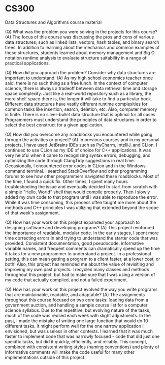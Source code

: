 # CS300
Data Structures and Algorithms course material

(Q) What was the problem you were solving in the projects for this course?
(A) The focus of this course was discussing the pros and cons of various data structures, such as linked lists, vectors, hash tables, and binary search trees. In addition to learning about the mechanics and common examples of these structures, students learned about memory management and Big O notation runtime analysis to evaluate structure suitability in a range of practical applications.

(Q) How did you approach the problem? Consider why data structures are important to understand.
(A) As my high school economics teacher once said, there is no such thing as a free lunch. In the context of computer science, there is always a tradeoff between data retrieval time and storage space complexity. Just like a real-world repository such as a library, the more shelf space there is, the longer it will take to find a particular book. Different data structures have vastly different runtime complexities for common tasks like insertion, search, deletion, etc. Also, computer memory is finite. There is no silver-bullet data structure that is optimal for all cases. Programmers must understand the principles of data structures in order to select the best construct for a given application. 

(Q) How did you overcome any roadblocks you encountered while going through the activities or project?
(A) In previous courses and in my personal projects, I have used JetBrains IDEs such as PyCharm, IntelliJ, and CLion. I continued to use CLion as my IDE of choice for C++ applications. It was very helpful when it came to recognizing syntax errors, debugging, and optimizing the code through ClangTidy suggestions in real time. Occasionally, I encountered error codes in CLion and in the Windows command terminal. I searched StackOverflow and other programming forums to see how other programmers navigated these roadblocks. Most of the time, I found a quick fix. Other times, I spent many hours troubleshooting the issue and eventually decided to start from scratch with a simple "Hello, World" shell that would compile properly. Then I slowly added my own code to that program until I was able to reproduce the error. While it was time consuming, this process often taught me more about the methods and C++ principles I was utilizing that extended beyond the scope of that week's assignment. 


(Q) How has your work on this project expanded your approach to designing software and developing programs?
(A) This project reinforced the importance of readable, modular code.  In the early stages, I spent more time correcting errors in and trying to understand the starter code that was provided. Consistent documentation, good pseudocode, informative variable names, and frequent comments can dramatically speed up the time it takes for a new programmer to understand a project. In a professional setting, this can mean getting a program to a client faster, at a lower cost, or both!  Also, this project has reminded me about the value of revisiting and improving my own past projects. I recycled many classes and methods throughout this project, but had to make sure that I was using a version of my code that actually compiled, and not a failed experiment. 


(Q) How has your work on this project evolved the way you write programs that are maintainable, readable, and adaptable?
(A) The assignments throughout this course focused on two core tasks: loading data from a government auction, and handling a sample course list for a computer science syllabus. Due to the repetitive, but evolving nature of the tasks, much of the code was reused each week with slight adjustments. In the past, I made the mistake of writing one large function that would do 10 different tasks. It might perform well for the one narrow application I envisioned, but was useless in other contexts. I learned that it was much faster to implement code that was narrowly focused - code that did just one specific tasks, but did it quickly, efficiently, and reliably.  This concept, combined with consistent writing styles (naming conventions) and plenty of informative comments will make the code useful for many other implementations outside of this project. 
